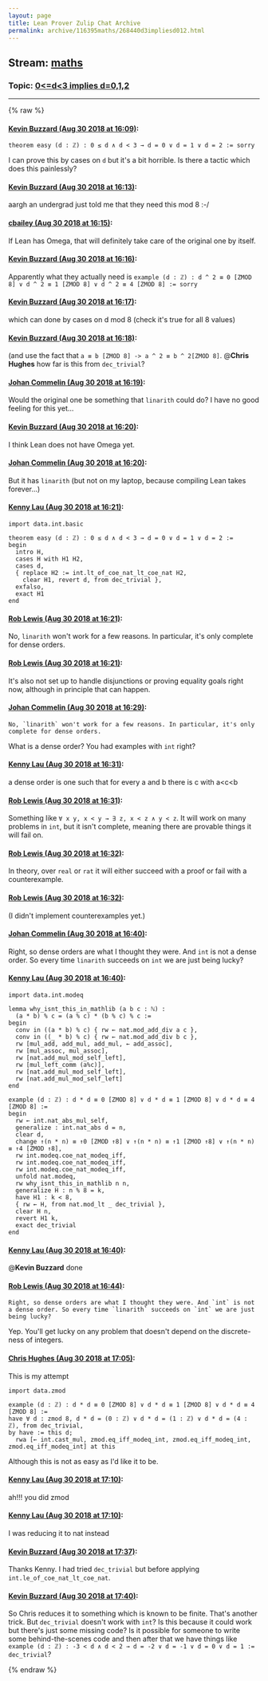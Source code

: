 ```yaml
---
layout: page
title: Lean Prover Zulip Chat Archive 
permalink: archive/116395maths/268440d3impliesd012.html
---
```


## Stream: [maths](index.html)
### Topic: [0<=d<3 implies d=0,1,2](268440d3impliesd012.html)

---


{% raw %}
#### [ Kevin Buzzard (Aug 30 2018 at 16:09)](https://leanprover.zulipchat.com/#narrow/stream/116395-maths/topic/0%3C%3Dd%3C3%20implies%20d%3D0%2C1%2C2/near/133062403):
```lean
theorem easy (d : ℤ) : 0 ≤ d ∧ d < 3 → d = 0 ∨ d = 1 ∨ d = 2 := sorry 
```
I can prove this by cases on `d` but it's a bit horrible. Is there a tactic which does this painlessly?

#### [ Kevin Buzzard (Aug 30 2018 at 16:13)](https://leanprover.zulipchat.com/#narrow/stream/116395-maths/topic/0%3C%3Dd%3C3%20implies%20d%3D0%2C1%2C2/near/133062639):
aargh an undergrad just told me that they need this mod 8 :-/

#### [ cbailey (Aug 30 2018 at 16:15)](https://leanprover.zulipchat.com/#narrow/stream/116395-maths/topic/0%3C%3Dd%3C3%20implies%20d%3D0%2C1%2C2/near/133062778):
If Lean has Omega, that will definitely take care of the original one by itself.

#### [ Kevin Buzzard (Aug 30 2018 at 16:16)](https://leanprover.zulipchat.com/#narrow/stream/116395-maths/topic/0%3C%3Dd%3C3%20implies%20d%3D0%2C1%2C2/near/133062894):
Apparently what they actually need is `example (d : ℤ) : d ^ 2 ≡ 0 [ZMOD 8] ∨ d ^ 2 ≡ 1 [ZMOD 8] ∨ d ^ 2 ≡ 4 [ZMOD 8] := sorry`

#### [ Kevin Buzzard (Aug 30 2018 at 16:17)](https://leanprover.zulipchat.com/#narrow/stream/116395-maths/topic/0%3C%3Dd%3C3%20implies%20d%3D0%2C1%2C2/near/133062911):
which can done by cases on d mod 8 (check it's true for all 8 values)

#### [ Kevin Buzzard (Aug 30 2018 at 16:18)](https://leanprover.zulipchat.com/#narrow/stream/116395-maths/topic/0%3C%3Dd%3C3%20implies%20d%3D0%2C1%2C2/near/133062991):
(and use the fact that `a ≡ b [ZMOD 8] -> a ^ 2 ≡ b ^ 2[ZMOD 8]`. @**Chris Hughes** how far is this from `dec_trivial`?

#### [ Johan Commelin (Aug 30 2018 at 16:19)](https://leanprover.zulipchat.com/#narrow/stream/116395-maths/topic/0%3C%3Dd%3C3%20implies%20d%3D0%2C1%2C2/near/133063069):
Would the original one be something that `linarith` could do? I have no good feeling for this yet...

#### [ Kevin Buzzard (Aug 30 2018 at 16:20)](https://leanprover.zulipchat.com/#narrow/stream/116395-maths/topic/0%3C%3Dd%3C3%20implies%20d%3D0%2C1%2C2/near/133063121):
I think Lean does not have Omega yet.

#### [ Johan Commelin (Aug 30 2018 at 16:20)](https://leanprover.zulipchat.com/#narrow/stream/116395-maths/topic/0%3C%3Dd%3C3%20implies%20d%3D0%2C1%2C2/near/133063144):
But it has `linarith` (but not on my laptop, because compiling Lean takes forever...)

#### [ Kenny Lau (Aug 30 2018 at 16:21)](https://leanprover.zulipchat.com/#narrow/stream/116395-maths/topic/0%3C%3Dd%3C3%20implies%20d%3D0%2C1%2C2/near/133063167):
```lean
import data.int.basic

theorem easy (d : ℤ) : 0 ≤ d ∧ d < 3 → d = 0 ∨ d = 1 ∨ d = 2 :=
begin
  intro H,
  cases H with H1 H2,
  cases d,
  { replace H2 := int.lt_of_coe_nat_lt_coe_nat H2,
    clear H1, revert d, from dec_trivial },
  exfalso,
  exact H1
end
```

#### [ Rob Lewis (Aug 30 2018 at 16:21)](https://leanprover.zulipchat.com/#narrow/stream/116395-maths/topic/0%3C%3Dd%3C3%20implies%20d%3D0%2C1%2C2/near/133063190):
No, `linarith` won't work for a few reasons. In particular, it's only complete for dense orders.

#### [ Rob Lewis (Aug 30 2018 at 16:21)](https://leanprover.zulipchat.com/#narrow/stream/116395-maths/topic/0%3C%3Dd%3C3%20implies%20d%3D0%2C1%2C2/near/133063234):
It's also not set up to handle disjunctions or proving equality goals right now, although in principle that can happen.

#### [ Johan Commelin (Aug 30 2018 at 16:29)](https://leanprover.zulipchat.com/#narrow/stream/116395-maths/topic/0%3C%3Dd%3C3%20implies%20d%3D0%2C1%2C2/near/133063792):
```quote
No, `linarith` won't work for a few reasons. In particular, it's only complete for dense orders.
```
What is a dense order? You had examples with `int` right?

#### [ Kenny Lau (Aug 30 2018 at 16:31)](https://leanprover.zulipchat.com/#narrow/stream/116395-maths/topic/0%3C%3Dd%3C3%20implies%20d%3D0%2C1%2C2/near/133063915):
a dense order is one such that for every a and b there is c with a<c<b

#### [ Rob Lewis (Aug 30 2018 at 16:31)](https://leanprover.zulipchat.com/#narrow/stream/116395-maths/topic/0%3C%3Dd%3C3%20implies%20d%3D0%2C1%2C2/near/133063916):
Something like `∀ x y, x < y → ∃ z, x < z ∧ y < z`. It will work on many problems in `int`, but it isn't complete, meaning there are provable things it will fail on.

#### [ Rob Lewis (Aug 30 2018 at 16:32)](https://leanprover.zulipchat.com/#narrow/stream/116395-maths/topic/0%3C%3Dd%3C3%20implies%20d%3D0%2C1%2C2/near/133063984):
In theory, over `real` or `rat` it will either succeed with a proof or fail with a counterexample.

#### [ Rob Lewis (Aug 30 2018 at 16:32)](https://leanprover.zulipchat.com/#narrow/stream/116395-maths/topic/0%3C%3Dd%3C3%20implies%20d%3D0%2C1%2C2/near/133064004):
(I didn't implement counterexamples yet.)

#### [ Johan Commelin (Aug 30 2018 at 16:40)](https://leanprover.zulipchat.com/#narrow/stream/116395-maths/topic/0%3C%3Dd%3C3%20implies%20d%3D0%2C1%2C2/near/133064475):
Right, so dense orders are what I thought they were. And `int` is not a dense order. So every time `linarith` succeeds on `int` we are just being lucky?

#### [ Kenny Lau (Aug 30 2018 at 16:40)](https://leanprover.zulipchat.com/#narrow/stream/116395-maths/topic/0%3C%3Dd%3C3%20implies%20d%3D0%2C1%2C2/near/133064488):
```lean
import data.int.modeq

lemma why_isnt_this_in_mathlib (a b c : ℕ) :
  (a * b) % c = (a % c) * (b % c) % c :=
begin
  conv in ((a * b) % c) { rw ← nat.mod_add_div a c },
  conv in ((_ * b) % c) { rw ← nat.mod_add_div b c },
  rw [mul_add, add_mul, add_mul, ← add_assoc],
  rw [mul_assoc, mul_assoc],
  rw [nat.add_mul_mod_self_left],
  rw [mul_left_comm (a%c)],
  rw [nat.add_mul_mod_self_left],
  rw [nat.add_mul_mod_self_left]
end

example (d : ℤ) : d * d ≡ 0 [ZMOD 8] ∨ d * d ≡ 1 [ZMOD 8] ∨ d * d ≡ 4 [ZMOD 8] :=
begin
  rw ← int.nat_abs_mul_self,
  generalize : int.nat_abs d = n,
  clear d,
  change ↑(n * n) ≡ ↑0 [ZMOD ↑8] ∨ ↑(n * n) ≡ ↑1 [ZMOD ↑8] ∨ ↑(n * n) ≡ ↑4 [ZMOD ↑8],
  rw int.modeq.coe_nat_modeq_iff,
  rw int.modeq.coe_nat_modeq_iff,
  rw int.modeq.coe_nat_modeq_iff,
  unfold nat.modeq,
  rw why_isnt_this_in_mathlib n n,
  generalize H : n % 8 = k,
  have H1 : k < 8,
  { rw ← H, from nat.mod_lt _ dec_trivial },
  clear H n,
  revert H1 k,
  exact dec_trivial
end
```

#### [ Kenny Lau (Aug 30 2018 at 16:40)](https://leanprover.zulipchat.com/#narrow/stream/116395-maths/topic/0%3C%3Dd%3C3%20implies%20d%3D0%2C1%2C2/near/133064490):
@**Kevin Buzzard** done

#### [ Rob Lewis (Aug 30 2018 at 16:44)](https://leanprover.zulipchat.com/#narrow/stream/116395-maths/topic/0%3C%3Dd%3C3%20implies%20d%3D0%2C1%2C2/near/133064697):
```quote
Right, so dense orders are what I thought they were. And `int` is not a dense order. So every time `linarith` succeeds on `int` we are just being lucky?
```
Yep. You'll get lucky on any problem that doesn't depend on the discrete-ness of integers.

#### [ Chris Hughes (Aug 30 2018 at 17:05)](https://leanprover.zulipchat.com/#narrow/stream/116395-maths/topic/0%3C%3Dd%3C3%20implies%20d%3D0%2C1%2C2/near/133065783):
This is my attempt
```lean
import data.zmod

example (d : ℤ) : d * d ≡ 0 [ZMOD 8] ∨ d * d ≡ 1 [ZMOD 8] ∨ d * d ≡ 4 [ZMOD 8] :=
have ∀ d : zmod 8, d * d = (0 : ℤ) ∨ d * d = (1 : ℤ) ∨ d * d = (4 : ℤ), from dec_trivial,
by have := this d;
  rwa [← int.cast_mul, zmod.eq_iff_modeq_int, zmod.eq_iff_modeq_int, zmod.eq_iff_modeq_int] at this
```
Although this is not as easy as I'd like it to be.

#### [ Kenny Lau (Aug 30 2018 at 17:10)](https://leanprover.zulipchat.com/#narrow/stream/116395-maths/topic/0%3C%3Dd%3C3%20implies%20d%3D0%2C1%2C2/near/133066087):
ah!!! you did zmod

#### [ Kenny Lau (Aug 30 2018 at 17:10)](https://leanprover.zulipchat.com/#narrow/stream/116395-maths/topic/0%3C%3Dd%3C3%20implies%20d%3D0%2C1%2C2/near/133066093):
I was reducing it to nat instead

#### [ Kevin Buzzard (Aug 30 2018 at 17:37)](https://leanprover.zulipchat.com/#narrow/stream/116395-maths/topic/0%3C%3Dd%3C3%20implies%20d%3D0%2C1%2C2/near/133067558):
Thanks Kenny. I had tried `dec_trivial` but before applying `int.le_of_coe_nat_lt_coe_nat`.

#### [ Kevin Buzzard (Aug 30 2018 at 17:40)](https://leanprover.zulipchat.com/#narrow/stream/116395-maths/topic/0%3C%3Dd%3C3%20implies%20d%3D0%2C1%2C2/near/133067797):
So Chris reduces it to something which is known to be finite. That's another trick. But `dec_trivial` doesn't work with `int`? Is this because it could work but there's just some missing code? Is it possible for someone to write some behind-the-scenes code and then after that we have things like `example (d : ℤ) : -3 < d ∧ d < 2 → d = -2 ∨ d = -1 ∨ d = 0 ∨ d = 1 := dec_trivial`?


{% endraw %}
